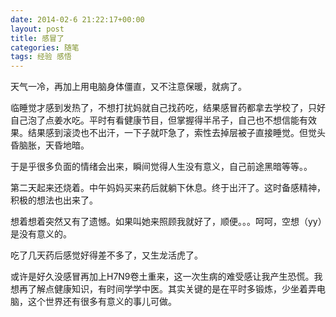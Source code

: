 ```yaml
---
date: 2014-02-6 21:22:17+00:00
layout: post
title: 感冒了
categories: 随笔
tags: 经验 感悟    
---
```



天气一冷，再加上用电脑身体僵直，又不注意保暖，就病了。

临睡觉才感到发热了，不想打扰妈就自己找药吃，结果感冒药都拿去学校了，只好自己泡了点姜水吃。平时有看健康节目，但掌握得半吊子，自己也不想信能有效果。结果感到滚烫也不出汗，一下子就吓急了，索性去掉层被子直接睡觉。但觉头昏脑胀，天昏地暗。

于是乎很多负面的情绪会出来，瞬间觉得人生没有意义，自己前途黑暗等等。。

第二天起来还烧着。中午妈妈买来药后就躺下休息。终于出汗了。这时备感精神，积极的想法也出来了。

想着想着突然又有了遗憾。如果叫她来照顾我就好了，顺便。。。呵呵，空想（yy）是没有意义的。

吃了几天药后感觉好得差不多了，又生龙活虎了。

或许是好久没感冒再加上H7N9卷土重来，这一次生病的难受感让我产生恐慌。我想再了解点健康知识，有时间学学中医。其实关键的是在平时多锻炼，少坐着弄电脑，这个世界还有很多有意义的事儿可做。

